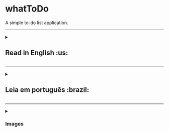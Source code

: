 <h1>whatToDo</h1>
A simple to-do list application.

***

<details>
  <summary><h2>Read in English :us:</h2></summary><br />
  <h3>About</h3>
  <p>I developed this application to practice React and Context API through an application that allows customization and storage of your tasks</p>
  <p>You can:</p>
  <ul>
    <li>Add tasks with or without given data</li>
    <li>Edit tasks</li>
    <li>Reorder tasks</li>
    <li>Mark tasks as complete</li>
    <li>Delete one or all tasks</li>
    <li>Change site theme to light/dark mode</li>
  </ul>  
 
  <br/>
 
  <h3>Installation guide</h3> 
  <ol>
    <li>
      <p>Install the repository</p>
      <code>git clone git@github.com:celso-rodrigo/whatToDo.git</code>
    </li>
    <li>
      <p>Open the repository folder</p>
    </li>
    <li>
      <p>Install NPM packages</p>
      <code>npm install</code>
    </li>
    <li>
      <p>Start the project</p>
      <code>npm start</code>
    </li>
  </ol>
</details>

***

<details>
<summary><h2>Leia em português :brazil:</h2></summary><br />
  <h3>Sobre</h3>
  <p>O objetivo desse projeto é praticar React e Context API através de uma aplicação que permite customização e armazenamente das suas tarefas</p>
  <p>Nela você pode:</p>
  <ul>
    <li>Adicionar tarefas com ou sem data determinada</li>
    <li>Editar tarefas</li>
    <li>Editar tarefas</li>
    <li>Marcar tarefas como concluídas</li>
    <li>Apagar uma ou todas as tarefas</li>
    <li>Mudar o tema do site para light/dark mode</li>
  </ul>  
 
  <br/>
 
  <h3>Installation guide</h3> 
  <ol>
    <li>
      <p>Instale o repositório</p>
      <code>git clone git@github.com:celso-rodrigo/whatToDo.git</code>
    </li>
    <li>
      <p>Abra a pasta do repositório</p>
    </li>
    <li>
      <p>Instale as dependências</p>
      <code>git clone git@github.com:celso-rodrigo/whatToDo.git</code>
    </li>
    <li>
      <p>Inicie o projetot</p>
      <code>npm start</code>
    </li>
  </ol>
</details>

***

<details>
  <summary><h3>Images</h3></summary><br />
  <img src="https://github.com/celso-rodrigo/whatToDo/blob/main/src/images/gif1.gif" alt="Project first gif">
  <img src="https://github.com/celso-rodrigo/whatToDo/blob/main/src/images/gif2.gif" alt="Project second gif">
  <img src="https://github.com/celso-rodrigo/whatToDo/blob/main/src/images/gif3.gif" alt="Project third gif">
</details>
